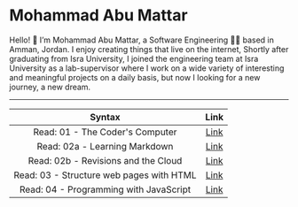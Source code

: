 # Mohammad Abu Mattar
Hello! 👋 I’m Mohammad Abu Mattar, a Software Engineering 👨‍💻 based in Amman, Jordan. I enjoy creating things that live on the internet, Shortly after graduating from Isra University, I joined the engineering team at Isra University as a lab-supervisor where I work on a wide variety of interesting and meaningful projects on a daily basis, but now I looking for a new journey, a new dream.

***

| Syntax                                | Link |
| :------------------------------------:| :---------: |
| Read: 01 - The Coder's Computer       | [Link](https://mkabumattar.github.io/reading-notes/class01/README01) |
| Read: 02a - Learning Markdown         | [Link](https://mkabumattar.github.io/reading-notes/class02/README02A) |
| Read: 02b - Revisions and the Cloud   | [Link](https://mkabumattar.github.io/reading-notes/class02/README02B) |
| Read: 03 - Structure web pages with HTML   | [Link](https://mkabumattar.github.io/reading-notes/class03/README03) |
| Read: 04 - Programming with JavaScript   | [Link](https://mkabumattar.github.io/reading-notes/class04/README04A) |